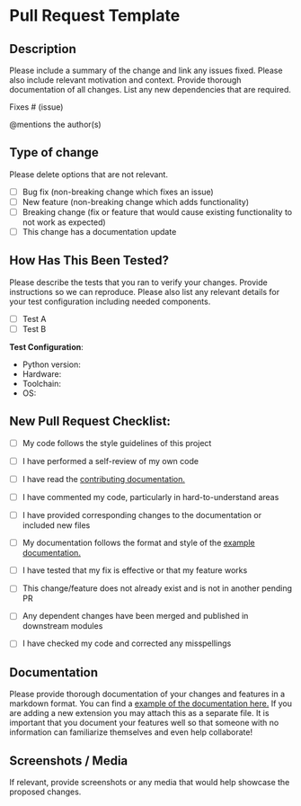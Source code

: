 # Pull Request Template

## Description

Please include a summary of the change and link any issues fixed. Please also include relevant motivation and context. Provide thorough documentation of all changes. List any new dependencies that are required.

Fixes # (issue)

@mentions the author(s)

## Type of change

Please delete options that are not relevant.

- [ ] Bug fix (non-breaking change which fixes an issue)
- [ ] New feature (non-breaking change which adds functionality)
- [ ] Breaking change (fix or feature that would cause existing functionality to not work as expected)
- [ ] This change has a documentation update

## How Has This Been Tested?

Please describe the tests that you ran to verify your changes. Provide instructions so we can reproduce. Please also list any relevant details for your test configuration including needed components.

- [ ] Test A
- [ ] Test B

**Test Configuration**:
* Python version:
* Hardware:
* Toolchain:
* OS:

## New Pull Request Checklist:
<!-- Please review this checklist and use it as a reference for your pull request. This ensures that we keep a consistent standard for easier developments. Thank you for your work! -->
- [ ] My code follows the style guidelines of this project
- [ ] I have performed a self-review of my own code
- [ ] I have read the [contributing documentation.](https://mudpi.app/docs/contributing)
- [ ] I have commented my code, particularly in hard-to-understand areas
- [ ] I have provided corresponding changes to the documentation or included new files
- [ ] My documentation follows the format and style of the [example documentation.](https://github.com/mudpi/mudpi-core/tree/master/.github/DOCS)
- [ ] I have tested that my fix is effective or that my feature works
- [ ] This change/feature does not already exist and is not in another pending PR
- [ ] Any dependent changes have been merged and published in downstream modules
- [ ] I have checked my code and corrected any misspellings


## Documentation
Please provide thorough documentation of your changes and features in a markdown format. You can find a [example of the documentation here.](https://github.com/mudpi/mudpi-core/tree/master/.github) If you are adding a new extension you may attach this as a separate file. It is important that you document your features well so that someone with no information can familiarize themselves and even help collaborate!

## Screenshots / Media
If relevant, provide screenshots or any media that would help showcase the proposed changes. 
